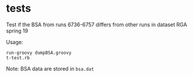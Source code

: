 # tests

Test if the BSA from runs 6736-6757 differs from other runs in
dataset RGA spring 19

Usage:
```
run-groovy dumpBSA.groovy
t-test.rb
```

Note: BSA data are stored in `bsa.dat`
